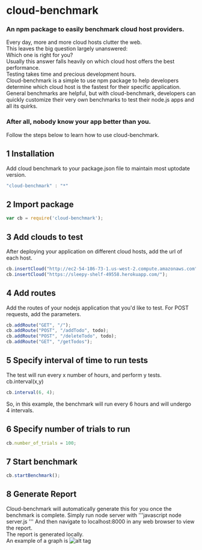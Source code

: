# cloud-benchmark
### An npm package to easily benchmark cloud host providers.
Every day, more and more cloud hosts clutter the web.  
This leaves the big question largely unanswered:   
Which one is right for you?  
Usually this answer falls heavily on which cloud host offers the best performance.  
Testing takes time and precious development hours.  
Cloud-benchmark is a simple to use npm package to help developers determine which cloud
host is the fastest for their specific application.
General benchmarks are helpful, but with cloud-benchmark, developers can quickly
customize their very own benchmarks to test their node.js apps and all its quirks.

### After all, nobody know your app better than you.

Follow the steps below to learn how to use cloud-benchmark.

## 1 Installation
Add cloud benchmark to your package.json file to maintain most uptodate version.
```javascript
"cloud-benchmark" : "*"
```

## 2 Import package
```javascript
var cb = require('cloud-benchmark');
```

## 3 Add clouds to test
After deploying your application on different cloud hosts, add the url of each host.
```javascript
cb.insertCloud("http://ec2-54-186-73-1.us-west-2.compute.amazonaws.com");
cb.insertCloud("https://sleepy-shelf-49558.herokuapp.com/");
```

## 4 Add routes
Add the routes of your nodejs application that you'd like to test.
For POST requests, add the parameters.
```javascript
cb.addRoute("GET", "/");
cb.addRoute("POST", "/addTodo", todo);
cb.addRoute("POST", "/deleteTodo", todo);
cb.addRoute("GET", "/getTodos");
```

## 5 Specify interval of time to run tests
The test will run every x number of hours, and perform y tests.
cb.interval(x,y)
```javascript
cb.interval(6, 4);
```
So, in this example, the benchmark will run every 6 hours and will undergo
4 intervals.

## 6 Specify number of trials to run
```javascript
cb.number_of_trials = 100;
```

## 7 Start benchmark
```javascript
cb.startBenchmark();
```

## 8 Generate Report
Cloud-benchmark will automatically generate this for you once the benchmark is complete.
Simply run node server with
'''javascript
node server.js
'''
And then navigate to localhost:8000 in any web browser to view the report.  
The report is generated locally.  
An example of a graph is
![alt tag](./graph.png)
